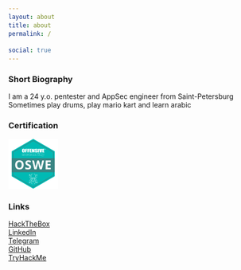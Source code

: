 ```yaml
---
layout: about
title: about
permalink: /

social: true 
---
```


### Short Biography
I am a 24 y.o. pentester and AppSec engineer from Saint-Petersburg \
Sometimes play drums, play mario kart and learn arabic 

### Certification
<img src="/assets/img/oswe.png" alt="oswe" style="height: 100px; width:100px;"/>


### Links
[HackTheBox](https://app.hackthebox.com/users/647622)\
[LinkedIn](https://www.linkedin.com/in/yuriy-palikshanov-084271248/)\
[Telegram](https://t.me/palikshan)\
[GitHub](https://github.com/MikeDakotaStayTrue)\
[TryHackMe](https://tryhackme.com/p/mikedakota)